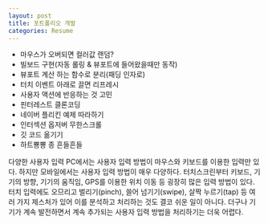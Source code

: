 ```yaml
---
layout: post
title: 포트폴리오 개발
categories: Resume
---
```


- 마우스가 오버되면 컬러값 랜덤?
- 빌보드 구현(자동 롤링 & 뷰포트에 들어왔을때만 동작)
- 뷰포트 계산 하는 함수로 분리(패딩 인자로)
- 터치 이벤트 아래로 끌면 리프레시
- 사용자 액션에 반응하는 것 고민
- 핀터레스트 클론코딩
- 네이버 플리킨 예제 따라하기
- 인터섹션 옵저버 무한스크롤
- 깃 코드 옮기기
- 하트뿅뿅 종 흔들흔들

다양한 사용자 입력
PC에서는 사용자 입력 방법이 마우스와 키보드를 이용한 입력만 있다. 하지만 모바일에서는 사용자 입력 방법이 매우 다양하다. 터치스크린부터 키보드, 기기의 방향, 기기의 움직임, GPS를 이용한 위치 이동 등 굉장히 많은 입력 방법이 있다.
터치 입력에도 오므리고 벌리기(pinch), 쓸어 넘기기(swipe), 살짝 누르기(tap) 등 여러 가지 제스처가 있어 이를 분석하고 처리하는 것도 결코 쉬운 일이 아니다. 더구나 기기가 계속 발전하면서 계속 추가되는 사용자 입력 방법을 처리하기는 더욱 어렵다.